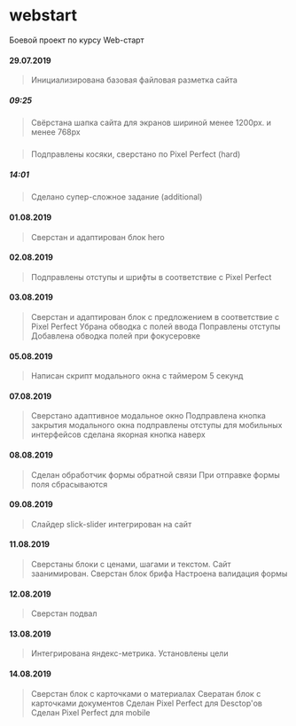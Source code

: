 # webstart
Боевой проект по курсу Web-старт

#### 29.07.2019
> Инициализирована базовая файловая разметка сайта
##### 09:25
> Свёрстана шапка сайта для экранов шириной менее 1200px. и менее 768px
##### 
> Подправлены косяки, сверстано по Pixel Perfect (hard)
##### 14:01
> Сделано супер-сложное задание (additional)
#### 01.08.2019
> Сверстан и адаптирован блок hero
#### 02.08.2019
> Подправлены отступы и шрифты в соответствие с Pixel Perfect
#### 03.08.2019
> Сверстан и адаптирован блок с предложением в соответствие с Pixel Perfect
> Убрана обводка с полей ввода
> Поправлены отступы
> Добавлена обводка полей при фокусеровке
#### 05.08.2019
> Написан скрипт модального окна с таймером 5 секунд
#### 07.08.2019
> Сверстано адаптивное модальное окно
> Подправлена кнопка закрытия модального окна
> подправлены отступы для мобильных интерфейсов
> сделана якорная кнопка наверх
#### 08.08.2019
> Сделан обработчик формы обратной связи
> При отправке формы поля сбрасываются
#### 09.08.2019
> Слайдер slick-slider интегрирован на сайт
#### 11.08.2019
> Сверстаны блоки с ценами, шагами и текстом. Сайт заанимирован.
> Сверстан блок брифа
> Настроена валидация формы
#### 12.08.2019
> Сверстан подвал
#### 13.08.2019
> Интегрирована яндекс-метрика. Установлены цели
#### 14.08.2019
> Сверстан блок с карточками о материалах
> Свератан блок с карточками документов
> Сделан Pixel Perfect для Desctop'ов
> Сделан Pixel Perfect для mobile

